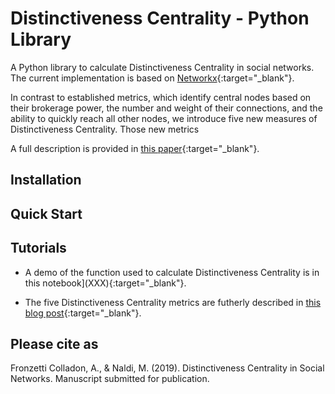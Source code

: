 # Distinctiveness Centrality - Python Library
A Python library to calculate Distinctiveness Centrality in social networks. The current implementation is based on [Networkx](https://github.com/networkx/networkx){:target="_blank"}.


In contrast to established metrics, which identify central nodes based on their brokerage
power, the number and weight of their connections, and the ability to quickly reach all
other nodes, we introduce five new measures of Distinctiveness Centrality. Those new
metrics 

A full description is provided in [this paper](XXX){:target="_blank"}.

## Installation

## Quick Start

## Tutorials
- A demo of the function used to calculate Distinctiveness Centrality is in this  notebook](XXX){:target="_blank"}.

- The five Distinctiveness Centrality metrics are futherly described in [this blog post](XXX){:target="_blank"}.

## Please cite as
Fronzetti Colladon, A., & Naldi, M. (2019). Distinctiveness Centrality in Social Networks. Manuscript submitted for publication.
